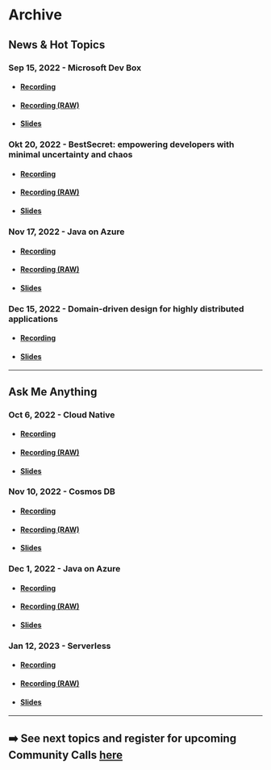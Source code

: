 # Archive


## News & Hot Topics
### Sep 15, 2022 - Microsoft Dev Box

- #### [Recording](https://azdevcall.blob.core.windows.net/recordings/2022-09-15_News-%26-Hot-Topics_Microsoft-Dev-Box.mp4?sp=r&st=2022-09-20T12:29:12Z&se=2023-09-20T20:29:12Z&spr=https&sv=2021-06-08&sr=b&sig=XX2vl1deLhmAzEGLB3yKXv2TB3HNOG5WHpDDAc%2F8qvQ%3D)
- #### [Recording (RAW)](./2022-09-15/2022-09-15_News-&-Hot-Topics_Microsoft-Dev-Box.mp4)
- #### [Slides](./2022-09-15/2022-09-15_News-&-hot-topics_Microsoft-Dev-Box.pdf)


### Okt 20, 2022 - BestSecret: empowering developers with minimal uncertainty and chaos

- #### [Recording](https://azdevcall.blob.core.windows.net/recordings/2022-10-20_News-%26-Hot-Topics_BestSecret.mp4?sp=r&st=2022-10-24T14:46:03Z&se=2024-10-24T22:46:03Z&spr=https&sv=2021-06-08&sr=b&sig=5r6rOb7XDm6WY%2BhAaCgQC9Wh7NuuCMpjEl4%2BbsLBm7A%3D)
- #### [Recording (RAW)](./2022-10-20/2022-10-20_News-&-Hot-Topics_BestSecret.mp4)
- #### [Slides](./2022-10-20/2022-10-20_News-&-Hot-Topics_BestSecret.pdf)


### Nov 17, 2022 - Java on Azure

- #### [Recording](https://azdevcall.blob.core.windows.net/recordings/2022-11-17_News-%26-Hot-Topics_Java-on-Azure.mp4?sp=r&st=2022-11-18T09:29:24Z&se=2024-11-18T17:29:24Z&spr=https&sv=2021-06-08&sr=b&sig=HDiJ1RfDWKfxv25cMs3V%2BEkCrpYci4dAZVy1JHP9GCU%3D)
- #### [Recording (RAW)](./2022-11-17/2022-11-17_News-&-Hot-Topics_Java-on-Azure.mp4)
- #### [Slides](./2022-11-17/2022-11-17_News-&-Hot-Topics_Java-on-Azure.pdf)


### Dec 15, 2022 - Domain-driven design for highly distributed applications

- #### [Recording](https://reactor.microsoft.com/en-us/reactor/events/17743/)
- #### [Slides](./2022-12-15/2022-12-15_News-&-Hot-Topics_Domain-driven-design.pdf)


--- 

## Ask Me Anything
### Oct 6, 2022 - Cloud Native
- #### [Recording](https://azdevcall.blob.core.windows.net/recordings/2022-10-06_Ask-Me-Anything_Cloud-Native.mp4?sp=r&st=2022-10-20T14:23:44Z&se=2024-10-31T23:23:44Z&spr=https&sv=2021-06-08&sr=b&sig=dXSI%2BevDMmC1xsSa1l8TAGsJ3xJoMHJc%2BsCnoWEzMX4%3D)
- #### [Recording (RAW)](./2022-10-06/2022-10-06_AskMeAnything-CloudNative.mp4)
- #### [Slides](./2022-10-06/2022-10-06_AskMeAnything-CloudNative.pdf)

### Nov 10, 2022 - Cosmos DB
- #### [Recording](https://azdevcall.blob.core.windows.net/recordings/2022-11-10_Ask-Me-Anything-Cosmos-DB.mp4?sp=r&st=2022-11-14T14:01:52Z&se=2024-11-14T22:01:52Z&spr=https&sv=2021-06-08&sr=b&sig=O83Rx6ghM63xHFb5q1cnxOdnbgK0o%2B0KxAjvVdvNijw%3D)
- #### [Recording (RAW)](./2022-11-10/2022-11-10_AskMeAnything-CosmosDB.mp4)
- #### [Slides](./2022-11-10/2022-11-10_AskMeAnything_CosmosDB.pdf)

### Dec 1, 2022 - Java on Azure
- #### [Recording](https://azdevcall.blob.core.windows.net/recordings/2022-12-01_AskMeAnything_Java-on-Azure.mp4?sp=r&st=2022-12-02T14:48:07Z&se=2022-12-02T22:48:07Z&spr=https&sv=2021-06-08&sr=b&sig=dSmSFeQCfg0B23MdsldgvLhFuddbK2j2uZxxkko8MLg%3D)
- #### [Recording (RAW)](./2022-12-01/2022-12-01_AskMeAnything_Java-on-Azure.mp4)
- #### [Slides](./2022-12-01/2022-12-01_AskMeAnything_Java-on-Azure.pdf)

### Jan 12, 2023 - Serverless
- #### [Recording](https://azdevcall.blob.core.windows.net/recordings/2023-01-12_AskMeAnything_Serverless.mp4?sp=r&st=2023-01-17T11:49:13Z&se=2023-01-17T19:49:13Z&spr=https&sv=2021-06-08&sr=b&sig=6BA5kd4XelBegz4YelOIhThW%2FsccrgFc%2BrAWo3jbXb0%3D)
- #### [Recording (RAW)](./2023-01-12/2023-01-12_AskMeAnything_Serverless.mp4)
- #### [Slides](./2023-01-12/2023-01-12_AskMeAnything_Serverless.pdf)

--- 
## ➡️ See next topics and register for upcoming Community Calls [here](../README.md#community-calls-in-cy22)

